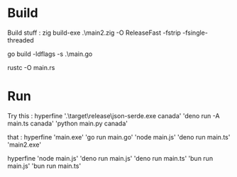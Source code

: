 # Build

Build stuff : zig build-exe .\main2.zig -O ReleaseFast -fstrip -fsingle-threaded

go build -ldflags -s .\main.go

rustc -O main.rs

# Run

Try this : hyperfine '.\target\release\json-serde.exe canada' 'deno run -A main.ts canada' 'python main.py canada'

that : hyperfine 'main.exe' 'go run main.go' 'node main.js' 'deno run main.ts' 'main2.exe'

 hyperfine 'node main.js' 'deno run main.js' 'deno run main.ts' 'bun run main.js' 'bun run main.ts'